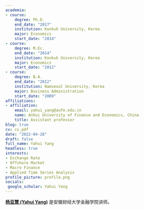 ```yaml
---
academia:
- course:
    degree: Ph.D.
    end_date: "2017"
    institution: Konkuk University, Korea
    major: Economics
    start_date: "2014"
- course:
    degree: M.Ec. 
    end_date: "2014"
    institution: Konkuk University, Korea
    major: Economics
    start_date: "2012"
- course:
    degree: B.A.
    end_date: "2012"
    institution: Namseoul University, Korea
    major: Business Administration
    start_date: "2009"
affiliations:
- affiliation:
    email: yahui_yang@aufe.edu.cn
    name: Anhui University of Finance and Economics, China
    title: Assistant professor
blog: true
cv: cv.pdf
date: "2022-04-28"
draft: false
full_name: Yahui Yang
headless: true
interests:
- Exchange Rate
- Offshore Market
- Macro Finance
- Applied Time Series Analysis
profile_picture: profile.png
socials:
 google_scholar: Yahui Yang
---
```

**[杨亚慧 (Yahui Yang)](https://orcid.org/0000-0002-3743-3542)** 是安徽财经大学金融学院讲师。
